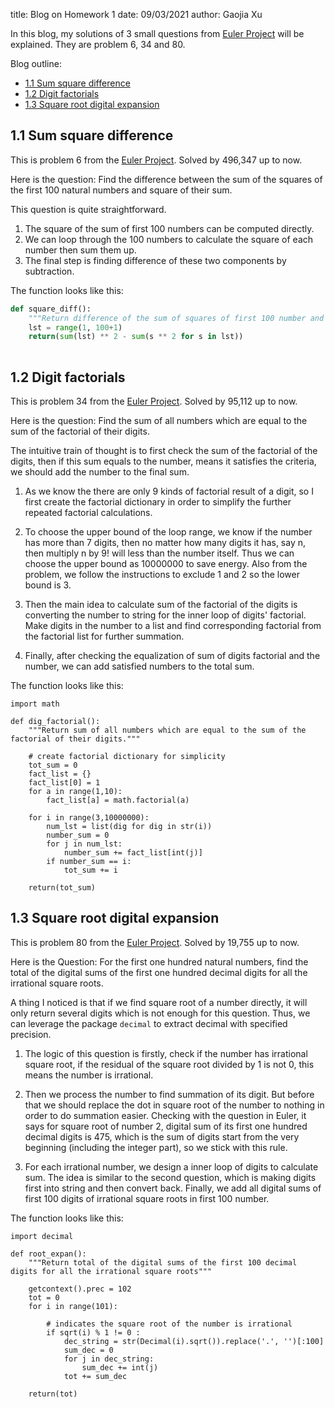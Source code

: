 title: Blog on Homework 1
date: 09/03/2021
author: Gaojia Xu


In this blog, my solutions of 3 small questions from [Euler Project](https://projecteuler.net/archives) will be explained. They are problem 6, 34 and 80.

Blog outline:

* [1.1 Sum square difference](#11-sum-square-difference)
* [1.2 Digit factorials](#12-digit-factorials)
* [1.3 Square root digital expansion](#13-square-root-digital-expansion)




## 1.1 Sum square difference
This is problem 6 from the [Euler Project](https://projecteuler.net/archives). Solved by 496,347 up to now.

Here is the question: Find the difference between the sum of the squares of the first 100 natural numbers and square of their sum.

This question is quite straightforward. 

1. The square of the sum of first 100 numbers can be computed directly. 
2. We can loop through the 100 numbers to calculate the square of each number then sum them up. 
3. The final step is finding difference of these two components by subtraction.

The function looks like this:

```python
def square_diff():
    """Return difference of the sum of squares of first 100 number and square of their sum."""
    lst = range(1, 100+1)    
    return(sum(lst) ** 2 - sum(s ** 2 for s in lst))
  
```

## 1.2 Digit factorials
This is problem 34 from the [Euler Project](https://projecteuler.net/archives). Solved by 95,112 up to now.

Here is the question: Find the sum of all numbers which are equal to the sum of the factorial of their digits.

The intuitive train of thought is to first check the sum of the factorial of the digits, then if this sum equals to the number, means it satisfies the criteria, we should add the number to the final sum.

1. As we know the there are only 9 kinds of factorial result of a digit, so I first create the factorial dictionary in order to simplify the further repeated factorial calculations.

2. To choose the upper bound of the loop range, we know if the number has more than 7 digits, then no matter how many digits it has, say n, then multiply n by 9! will less than the number itself. Thus we can choose the upper bound as 10000000 to save energy. Also from the problem, we follow the instructions to exclude 1 and 2 so the lower bound is 3.

3. Then the main idea to calculate sum of the factorial of the digits is converting the number to string for the inner loop of digits' factorial. Make digits in the number to a list and find corresponding factorial from the factorial list for further summation.

4. Finally, after checking the equalization of sum of digits factorial and the number, we can add satisfied numbers to the total sum.


The function looks like this:

```
import math

def dig_factorial():
    """Return sum of all numbers which are equal to the sum of the factorial of their digits."""
    
    # create factorial dictionary for simplicity
    tot_sum = 0    
    fact_list = {}
    fact_list[0] = 1
    for a in range(1,10):
        fact_list[a] = math.factorial(a)
    
    for i in range(3,10000000):
        num_lst = list(dig for dig in str(i))
        number_sum = 0
        for j in num_lst:
            number_sum += fact_list[int(j)]
        if number_sum == i:
            tot_sum += i      
    
    return(tot_sum)

```

## 1.3 Square root digital expansion
This is problem 80 from the [Euler Project](https://projecteuler.net/archives). Solved by 19,755 up to now.

Here is the Question: For the first one hundred natural numbers, find the total of the digital sums of the first one hundred decimal digits for all the irrational square roots.

A thing I noticed is that if we find square root of a number directly, it will only return several digits which is not enough for this question. Thus, we can leverage the package `decimal` to extract decimal with specified precision.

1. The logic of this question is firstly, check if the number has irrational square root, if the residual of the square root divided by 1 is not 0, this means the number is irrational.

2. Then we process the number to find summation of its digit. But before that we should replace the dot in square root of the number to nothing in order to do summation easier. Checking with the question in Euler, it says for square root of number 2, digital sum of its first one hundred decimal digits is 475, which is the sum of digits start from the very beginning (including the integer part), so we stick with this rule.

3. For each irrational number, we design a inner loop of digits to calculate sum. The idea is similar to the second question, which is making digits first into string and then convert back. Finally, we add all digital sums of  first 100 digits of irrational square roots in first 100 number.


The function looks like this:

```
import decimal

def root_expan():
    """Return total of the digital sums of the first 100 decimal digits for all the irrational square roots"""
    
    getcontext().prec = 102   
    tot = 0
    for i in range(101):
        
        # indicates the square root of the number is irrational
        if sqrt(i) % 1 != 0 : 
            dec_string = str(Decimal(i).sqrt()).replace('.', '')[:100]             
            sum_dec = 0
            for j in dec_string:
                sum_dec += int(j)
            tot += sum_dec
            
    return(tot)
```

